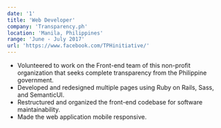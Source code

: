 ```yaml
---
date: '1'
title: 'Web Developer'
company: 'Transparency.ph'
location: 'Manila, Philippines'
range: 'June - July 2017'
url: 'https://www.facebook.com/TPHinitiative/'
---
```


- Volunteered to work on the Front-end team of this non-profit organization that seeks complete transparency from the Philippine government.
- Developed and redesigned multiple pages using Ruby on Rails, Sass, and SemanticUI.
- Restructured and organized the front-end codebase for software maintainability.
- Made the web application mobile responsive.
